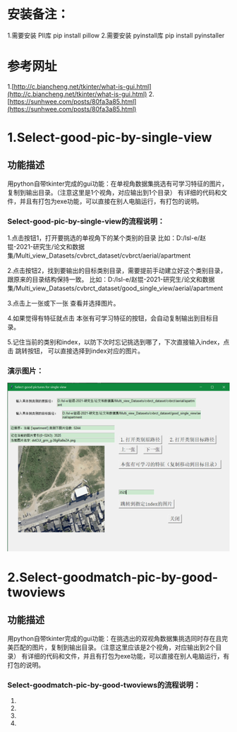 # 安装备注：
1.需要安装 PIl库 pip install pillow 
2.需要安装 pyinstall库 pip install pyinstaller 
# 参考网址
1.[http://c.biancheng.net/tkinter/what-is-gui.html](http://c.biancheng.net/tkinter/what-is-gui.html)
2.[https://sunhwee.com/posts/80fa3a85.html](https://sunhwee.com/posts/80fa3a85.html)

# 1.Select-good-pic-by-single-view
## 功能描述
用python自带tkinter完成的gui功能：在单视角数据集挑选有可学习特征的图片，复制到输出目录。（注意这里是1个视角，对应输出到1个目录）
有详细的代码和文件，并且有打包为exe功能，可以直接在别人电脑运行，有打包的说明。

### Select-good-pic-by-single-view的流程说明：
1.点击按钮1，打开要挑选的单视角下的某个类别的目录
比如：D:/lsl-e/赵锟-2021-研究生/论文和数据集/Multi_view_Datasets/cvbrct_dataset/cvbrct/aerial/apartment

2.点击按钮2，找到要输出的目标类别目录，需要提前手动建立好这个类别目录，跟原来的目录结构保持一致。
比如：D:/lsl-e/赵锟-2021-研究生/论文和数据集/Multi_view_Datasets/cvbrct_dataset/good_single_view/aerial/apartment

3.点击上一张或下一张 查看并选择图片。

4.如果觉得有特征就点击 本张有可学习特征的按钮，会自动复制输出到目标目录。

5.记住当前的类别和index，以防下次时忘记挑选到哪了，下次直接输入index，点击 跳转按钮，
可以直接选择到index对应的图片。
### 演示图片：
![Markdown](show_pngs/show1.png)



# 2.Select-goodmatch-pic-by-good-twoviews
## 功能描述
用python自带tkinter完成的gui功能：在挑选出的双视角数据集挑选同时存在且完美匹配的图片，复制到输出目录。（注意这里应该是2个视角，对应输出到2个目录）
有详细的代码和文件，并且有打包为exe功能，可以直接在别人电脑运行，有打包的说明。

### Select-goodmatch-pic-by-good-twoviews的流程说明：
1.

2.

3.

4.



